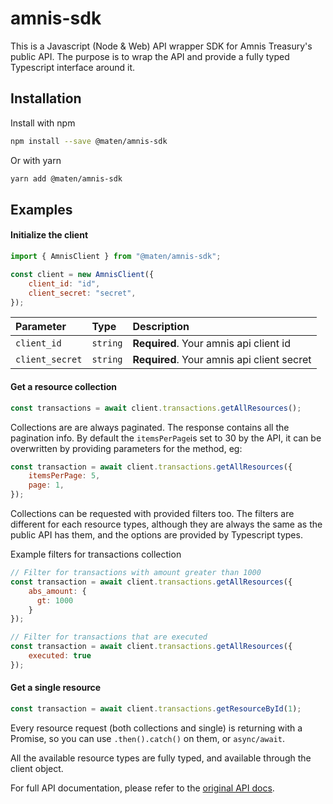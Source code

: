 
# amnis-sdk

This is a Javascript (Node & Web) API wrapper SDK for Amnis Treasury's public API. The purpose is to wrap the API and provide a fully typed Typescript interface around it. 

## Installation

Install with npm

```bash
npm install --save @maten/amnis-sdk
```
Or with yarn
```bash
yarn add @maten/amnis-sdk
```
    
## Examples

#### Initialize the client

```javascript
import { AmnisClient } from "@maten/amnis-sdk";

const client = new AmnisClient({
    client_id: "id",
    client_secret: "secret",
});
```

| Parameter | Type     | Description                |
| :-------- | :------- | :------------------------- |
| `client_id` | `string` | **Required**. Your amnis api client id |
| `client_secret` | `string` | **Required**. Your amnis api client secret |

#### Get a resource collection

```javascript
const transactions = await client.transactions.getAllResources();
```

Collections are are always paginated. The response contains all the pagination info. By default the `itemsPerPage`is set to 30 by the API, it can be overwritten by providing parameters for the method, eg:

```javascript
const transaction = await client.transactions.getAllResources({
    itemsPerPage: 5,
    page: 1,
});
```

Collections can be requested with provided filters too. The filters are different for each resource types, although they are always the same as the public API has them, and the options are provided by Typescript types.

Example filters for transactions collection
```javascript
// Filter for transactions with amount greater than 1000
const transaction = await client.transactions.getAllResources({
    abs_amount: {
      gt: 1000
    }    
});

// Filter for transactions that are executed
const transaction = await client.transactions.getAllResources({
    executed: true 
});
```

#### Get a single resource

```javascript
const transaction = await client.transactions.getResourceById(1);
```

Every resource request (both collections and single) is returning with a Promise, so you can use `.then().catch()` on them, or `async/await`.

All the available resource types are fully typed, and available through the client object. 

For full API documentation, please refer to the [original API docs](https://developer.amnistreasury.com/).

